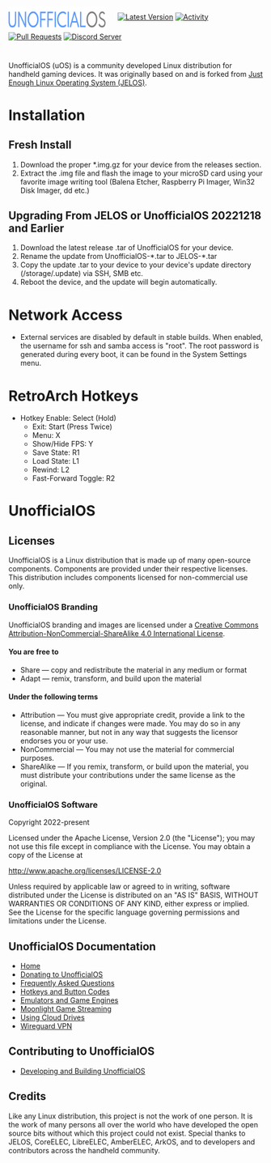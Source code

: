 <img src="https://raw.githubusercontent.com/RetroGFX/UnofficialOS/main/distributions/UnofficialOS/logos/unofficialos-logo.png" width=192 align='middle'>&nbsp;&nbsp;&nbsp;&nbsp;&nbsp;&nbsp;[![Latest Version](https://img.shields.io/github/release/RetroGFX/UnofficialOS.svg?color=5998FF&label=latest%20version&style=flat-square)](https://github.com/RetroGFX/UnofficialOS/releases/latest) [![Activity](https://img.shields.io/github/commit-activity/m/RetroGFX/UnofficialOS?color=5998FF&style=flat-square)](https://github.com/RetroGFX/UnofficialOS/commits) [![Pull Requests](https://img.shields.io/github/issues-pr-closed/RetroGFX/UnofficialOS?color=5998FF&style=flat-square)](https://github.com/RetroGFX/UnofficialOS/pulls) [![Discord Server](https://img.shields.io/discord/1071988151750508544?color=5998FF&label=Discord&style=flat-square)](https://discord.gg/WuAS6qdQ)
#
UnofficialOS (uOS) is a community developed Linux distribution for handheld gaming devices. It was originally based on and is forked from [Just Enough Linux Operating System (JELOS)](https://github.com/JustEnoughLinuxOS).

# Installation

## Fresh Install
1. Download the proper *.img.gz for your device from the releases section.
2. Extract the .img file and flash the image to your microSD card using your favorite image writing tool (Balena Etcher, Raspberry Pi Imager, Win32 Disk Imager, dd etc.)

## Upgrading From JELOS or UnofficialOS 20221218 and Earlier

 1. Download the latest release .tar of UnofficialOS for your device.
 2. Rename the update from UnofficialOS-\*.tar to JELOS-\*.tar
 4. Copy the update .tar to your device to your device's update directory (/storage/.update) via SSH, SMB etc.
 5. Reboot the device, and the update will begin automatically.

# Network Access
* External services are disabled by default in stable builds.  When enabled, the username for ssh and samba access is "root".  The root password is generated during every boot, it can be found in the System Settings menu.

# RetroArch Hotkeys
* Hotkey Enable: Select (Hold)
  * Exit: Start (Press Twice)
  * Menu: X
  * Show/Hide FPS: Y
  * Save State: R1
  * Load State: L1
  * Rewind: L2
  * Fast-Forward Toggle: R2

# UnofficialOS
## Licenses
UnofficialOS is a Linux distribution that is made up of many open-source components.  Components are provided under their respective licenses.  This distribution includes components licensed for non-commercial use only.

### UnofficialOS Branding
UnofficialOS branding and images are licensed under a [Creative Commons Attribution-NonCommercial-ShareAlike 4.0 International License](https://creativecommons.org/licenses/by-nc-sa/4.0/).

#### You are free to
* Share — copy and redistribute the material in any medium or format
* Adapt — remix, transform, and build upon the material

#### Under the following terms
* Attribution — You must give appropriate credit, provide a link to the license, and indicate if changes were made. You may do so in any reasonable manner, but not in any way that suggests the licensor endorses you or your use.
* NonCommercial — You may not use the material for commercial purposes.
* ShareAlike — If you remix, transform, or build upon the material, you must distribute your contributions under the same license as the original.

### UnofficialOS Software
Copyright 2022-present 

Licensed under the Apache License, Version 2.0 (the "License");
you may not use this file except in compliance with the License.
You may obtain a copy of the License at

http://www.apache.org/licenses/LICENSE-2.0

Unless required by applicable law or agreed to in writing, software
distributed under the License is distributed on an "AS IS" BASIS,
WITHOUT WARRANTIES OR CONDITIONS OF ANY KIND, either express or implied.
See the License for the specific language governing permissions and
limitations under the License.

## UnofficialOS Documentation
* [Home](https://github.com/RetroGFX/UnofficialOS/wiki)
* [Donating to UnofficialOS](https://github.com/RetroGFX/UnofficialOS/wiki/Donating-to-UnofficialOS)
* [Frequently Asked Questions](https://github.com/RetroGFX/UnofficialOS/wiki/Frequently-Asked-Questions)
* [Hotkeys and Button Codes](https://github.com/RetroGFX/UnofficialOS/wiki/Hotkeys-and-Button-Codes)
* [Emulators and Game Engines](https://github.com/RetroGFX/UnofficialOS/wiki/UnofficialOS-emulators-and-game-engines)
* [Moonlight Game Streaming](https://github.com/RetroGFX/UnofficialOS/wiki/Moonlight-Game-Streaming)
* [Using Cloud Drives](https://github.com/RetroGFX/UnofficialOS/wiki/Using-Cloud-Drives)
* [Wireguard VPN](https://github.com/RetroGFX/UnofficialOS/wiki/WireGuard-VPN)

## Contributing to UnofficialOS
* [Developing and Building UnofficialOS](https://github.com/RetroGFX/UnofficialOS/blob/main/BUILDING.md)

## Credits
Like any Linux distribution, this project is not the work of one person.  It is the work of many persons all over the world who have developed the open source bits without which this project could not exist.  Special thanks to JELOS, CoreELEC, LibreELEC, AmberELEC, ArkOS, and to developers and contributors across the handheld community.

